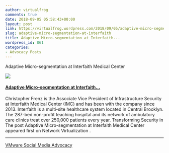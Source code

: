 ```yaml
---
author: virtualfrog
comments: true
date: 2018-09-05 05:58:43+00:00
layout: post
link: https://virtualfrog.wordpress.com/2018/09/05/adaptive-micro-segmentation-at-interfaith/
slug: adaptive-micro-segmentation-at-interfaith
title: Adaptive Micro-segmentation at Interfaith...
wordpress_id: 861
categories:
- Advocacy Posts
---
```


Adaptive Micro-segmentation at Interfaith Medical Center

[![](https://d3utlhu53nfcwz.cloudfront.net/171901/cdnImage/article/9c46ecff-2840-4389-996f-34b0bca7b0d7/?size=Box320)](http://bit.ly/2NjTcOy)


#### [Adaptive Micro-segmentation at Interfaith...](http://bit.ly/2NjTcOy)


Christopher Frenz is the Associate Vice President of Infrastructure Security at Interfaith Medical Center (IMC) and has been with the company since 2013. Interfaith is a multi-site healthcare system located in Central Brooklyn. The 287-bed non-profit teaching hospital and its network of ambulatory care clinics treat over 250,000 patients every year. Transforming Security in The post Adaptive Micro-segmentation at Interfaith Medical Center appeared first on Network Virtualization .



* * *



[VMware Social Media Advocacy](http://advocacy.vmware.com)
